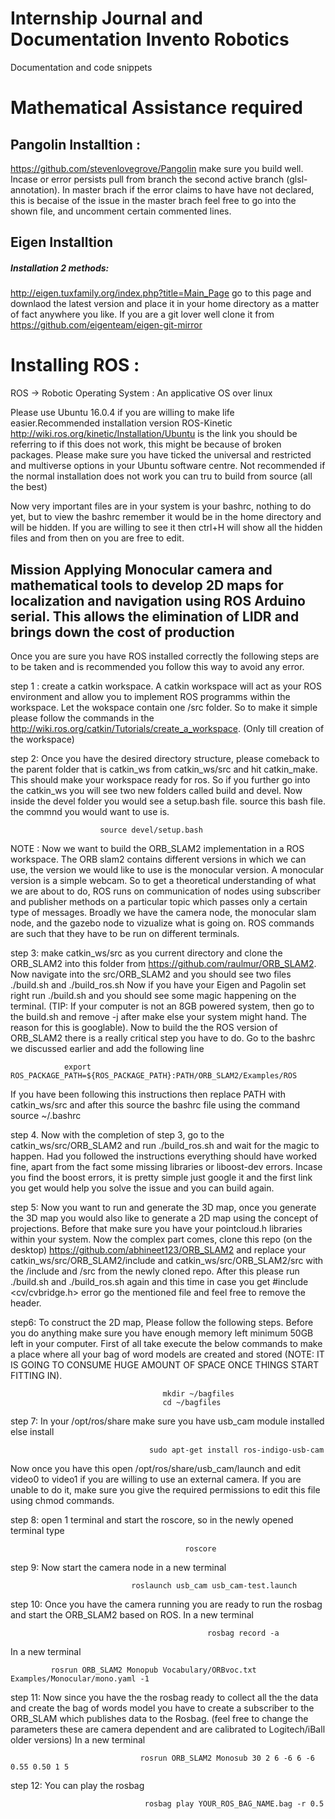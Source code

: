 # Internship Journal and Documentation Invento Robotics
Documentation and code snippets

# Mathematical Assistance required 
## Pangolin Installtion : 
https://github.com/stevenlovegrove/Pangolin  make sure you build well. Incase or error persists pull from branch the second active branch (glsl-annotation). In master brach if the error claims to have have not declared, this is becaise of the issue in the master brach feel free to go into the shown file, and uncomment certain commented lines.

## Eigen Installtion  
 ##### Installation 2 methods: 
http://eigen.tuxfamily.org/index.php?title=Main_Page go to this page and downlaod the latest version                           and place it in your home directory as a matter of fact anywhere you like.
If you are a git lover well clone it from https://github.com/eigenteam/eigen-git-mirror

# Installing ROS : 
ROS -> Robotic Operating System : An applicative OS over linux 

 Please use Ubuntu 16.0.4 if you are willing to make life easier.Recommended installation version ROS-Kinetic 
http://wiki.ros.org/kinetic/Installation/Ubuntu is the link you should be referring to if this does not work, this might be because of broken packages. Please make sure you have ticked the universal and restricted and multiverse options in your Ubuntu software centre. 
 Not recommended if the normal installation does not work you can tru to build from source (all the best)
 
 Now very important files are in your system is your bashrc, nothing to do yet, but to view the bashrc remember it would be in the home directory and will be hidden. If you are willing to see it then ctrl+H will show all the hidden files and from then on you are free to edit. 

## Mission Applying Monocular camera and mathematical tools to develop 2D maps for localization and navigation using ROS Arduino serial. This allows the elimination of LIDR and brings down the cost of production
Once you are sure you have ROS installed correctly the following steps are to be taken and is recommended you follow this way to avoid any error.

step 1 : create a catkin workspace. A catkin workspace will act as your ROS environment and allow you to implement ROS programms within the workspace. Let the wokspace contain one /src folder. So to make it simple please follow the commands in the http://wiki.ros.org/catkin/Tutorials/create_a_workspace. (Only till creation of the workspace)

step 2: Once you have the desired directory structure, please comeback to the parent folder that is catkin_ws from catkin_ws/src and hit catkin_make. This should make your workspace ready for ros. So if you further go into the catkin_ws you will see two new folders called build and devel. Now inside the devel folder you would see a setup.bash file. source this bash file. the commnd you would want to use is.

                        source devel/setup.bash
                        
NOTE : Now we want to build the ORB_SLAM2 implementation in a ROS workspace. The ORB slam2 contains different versions in which we can use, the version we would like to use is the monocular version. A monocular version is a simple webcam. So to get a theoretical understanding of what we are about to do, ROS runs on communication of nodes using subscriber and publisher methods on a particular topic which passes only a certain type of messages. Broadly we have the camera node, the monocular slam node, and the gazebo node to vizualize what is going on. ROS commands are such that they have to be run on different terminals. 

step 3: make catkin_ws/src as you current directory and clone the ORB_SLAM2 into this folder from https://github.com/raulmur/ORB_SLAM2. Now navigate into the src/ORB_SLAM2 and you should see two files ./build.sh and ./build_ros.sh      Now if  you have your Eigen and Pagolin set right run ./build.sh and you should see some magic happening on the terminal. (TIP: If your computer is not an 8GB powered system, then go to the build.sh and remove -j after make else your system might hand. The reason for this is googlable). Now to build the the ROS version of ORB_SLAM2 there is a really critical step you have to do. Go to the bashrc we discussed earlier and add the following line
                        
                export ROS_PACKAGE_PATH=${ROS_PACKAGE_PATH}:PATH/ORB_SLAM2/Examples/ROS
If you have been following this instructions then replace PATH with catkin_ws/src    and after this source the bashrc file using the command source ~/.bashrc

step 4. Now with the completion of step 3, go to the catkin_ws/src/ORB_SLAM2 and run ./build_ros.sh and wait for the magic to happen. Had you followed the instructions everything should have worked fine, apart from the fact some missing libraries or liboost-dev errors. Incase you find the boost errors, it is pretty simple just google it and the first link you get would help you solve the issue and you can build again.

step 5: Now you want to run and generate the 3D map, once you generate the 3D map you would also like to generate a 2D map using the concept of projections. Before that make sure you have your pointcloud.h libraries within your system. Now the complex part comes, clone this repo (on the desktop) https://github.com/abhineet123/ORB_SLAM2 and replace your catkin_ws/src/ORB_SLAM2/include and catkin_ws/src/ORB_SLAM2/src with the /include and /src from the newly cloned repo. After this please run ./build.sh and ./build_ros.sh again and this time in case you get #include <cv/cvbridge.h> error go the mentioned file and feel free to remove the header.

step6: To construct the 2D map, Please follow the following steps. Before you do anything make sure you have enough memory left minimum 50GB left in your computer. First of all take execute the below commands to make a place where all your bag of word models are created and stored (NOTE: IT IS GOING TO CONSUME HUGE AMOUNT OF SPACE ONCE THINGS START FITTING IN).
                                      
                                      mkdir ~/bagfiles
                                      cd ~/bagfiles
step 7: In your /opt/ros/share make sure you have usb_cam module installed else install 
                                   
                                   sudo apt-get install ros-indigo-usb-cam
Now once you have this open /opt/ros/share/usb_cam/launch and edit video0 to video1 if you are willing to use an external camera. If you are unable to do it, make sure you give the required permissions to edit this file using chmod commands.


step 8: open 1 terminal and start the roscore, so in the newly opened terminal type 
                                           
                                           roscore
step 9: Now start the camera node in a new terminal 
                                         
                               roslaunch usb_cam usb_cam-test.launch
                               
step 10: Once you have the camera running you are ready to run the rosbag and start the ORB_SLAM2 based on ROS.
In a new terminal  
                                  
                                                rosbag record -a
In a new terminal 
                   
             rosrun ORB_SLAM2 Monopub Vocabulary/ORBvoc.txt Examples/Monocular/mono.yaml -1
             
step 11: Now since you have the the rosbag ready to collect all the the data and create the bag of words model you have to create a subscriber to the ORB_SLAM which publishes data to the Rosbag. (feel free to change the parameters these are camera dependent and are calibrated to Logitech/iBall older versions) In a new terminal
                                       
                                 rosrun ORB_SLAM2 Monosub 30 2 6 -6 6 -6 0.55 0.50 1 5

step 12: You can play the rosbag 
                                     
                                  rosbag play YOUR_ROS_BAG_NAME.bag -r 0.5
              
